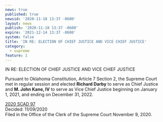 ```yaml
---
news: true
published: true
newsid: '2020-11-18 13:37 -0600'
layout: news
publish: '2020-11-18 13:37 -0600'
expire: '2021-12-14 13:37 -0600'
system: false
title: 'IN RE: ELECTION OF CHIEF JUSTICE AND VICE CHIEF JUSTICE'
category:
  - supreme
feature: 1
---
```

IN RE: ELECTION OF CHIEF JUSTICE AND VICE CHIEF JUSTICE  

Pursuant to Oklahoma Constitution, Article 7 Section 2, the Supreme
Court met in regular session and elected **Richard Darby** to serve as Chief
Justice and **M. John Kane, IV** to serve as Vice Chief Justice beginning on
January 1, 2021, and ending on December 31, 2022.  

[2020 SCAD 97](http://www.oscn.net/Images/news/SCAD-2020-97.pdf)  
Decided: 11/09/2020  
Filed in the Office of the Clerk of the Supreme Court November 9, 2020.
